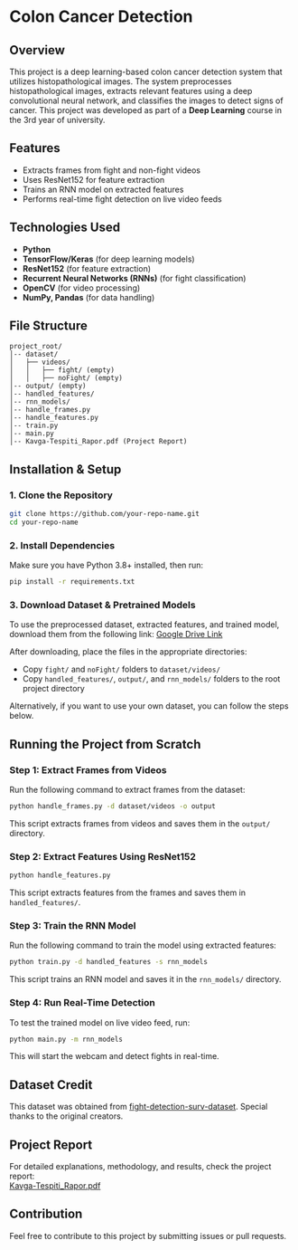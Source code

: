 # Colon Cancer Detection

## Overview

This project is a deep learning-based colon cancer detection system that utilizes histopathological images. The system preprocesses histopathological images, 
extracts relevant features using a deep convolutional neural network, and classifies the images to detect signs of cancer. 
This project was developed as part of a **Deep Learning** course in the 3rd year of university.

## Features

- Extracts frames from fight and non-fight videos
- Uses ResNet152 for feature extraction
- Trains an RNN model on extracted features
- Performs real-time fight detection on live video feeds

## Technologies Used

- **Python**
- **TensorFlow/Keras** (for deep learning models)
- **ResNet152** (for feature extraction)
- **Recurrent Neural Networks (RNNs)** (for fight classification)
- **OpenCV** (for video processing)
- **NumPy, Pandas** (for data handling)

## File Structure

```
project_root/
│-- dataset/
│   ├── videos/
│   │   ├── fight/ (empty)
│   │   ├── noFight/ (empty)
│-- output/ (empty)
│-- handled_features/
│-- rnn_models/
│-- handle_frames.py
│-- handle_features.py
│-- train.py
│-- main.py
│-- Kavga-Tespiti_Rapor.pdf (Project Report)
```

## Installation & Setup

### 1. Clone the Repository

```bash
git clone https://github.com/your-repo-name.git
cd your-repo-name
```

### 2. Install Dependencies

Make sure you have Python 3.8+ installed, then run:

```bash
pip install -r requirements.txt
```

### 3. Download Dataset & Pretrained Models

To use the preprocessed dataset, extracted features, and trained model, download them from the following link: [Google Drive Link](https://drive.google.com/drive/folders/1Ga2j4wuFt9aGu25GQbExCNiFEJer0Csh)

After downloading, place the files in the appropriate directories:

- Copy `fight/` and `noFight/` folders to `dataset/videos/`
- Copy `handled_features/`, `output/`, and `rnn_models/` folders to the root project directory

Alternatively, if you want to use your own dataset, you can follow the steps below.

## Running the Project from Scratch

### Step 1: Extract Frames from Videos

Run the following command to extract frames from the dataset:

```bash
python handle_frames.py -d dataset/videos -o output
```

This script extracts frames from videos and saves them in the `output/` directory.

### Step 2: Extract Features Using ResNet152

```bash
python handle_features.py
```

This script extracts features from the frames and saves them in `handled_features/`.

### Step 3: Train the RNN Model

Run the following command to train the model using extracted features:

```bash
python train.py -d handled_features -s rnn_models
```

This script trains an RNN model and saves it in the `rnn_models/` directory.

### Step 4: Run Real-Time Detection

To test the trained model on live video feed, run:

```bash
python main.py -m rnn_models
```

This will start the webcam and detect fights in real-time.

## Dataset Credit

This dataset was obtained from [fight-detection-surv-dataset](https://github.com/seymanurakti/fight-detection-surv-dataset). Special thanks to the original creators.

## Project Report

For detailed explanations, methodology, and results, check the project report:\
[Kavga-Tespiti\_Rapor.pdf](Kavga-Tespiti_Rapor.pdf)

## Contribution

Feel free to contribute to this project by submitting issues or pull requests.

